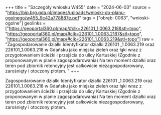 +++
title = "Szczegóły wniosku W455"
date = "2024-06-03"
source = "https://bip.brg.gda.pl/images/uploads/wnioski-do-planu-ogolnego/w455_9c42a778887e.pdf"
tags = ["obręb: 0063", "wnioski-ogolne"]
geolinks = ["https://geoportal360.pl/map/#clk=226101_1.0063.218&stl=topo", "https://geoportal360.pl/map/#clk=226101_1.0063.2187&stl=topo", "https://geoportal360.pl/map/#clk=226101_1.0063.219&stl=topo"]
raw = "Zagospodarowanie działki Identyfikator działki 226101 _1.0063.219 oraz 226101_1.0063.218 w Gdańsku jako miejska zieleń oraz łąki wraz z przygotowaniem ścieżki i przejścia do ulicy Kartuskiej (Zgodnie z proponowanym w planie zagospodarowania) Na ten moment działki oraz teren pod zbiornik retencyjny jest całkowicie niezagospodarowany, zarośnięty i otoczony płotem. "
+++

Zagospodarowanie działki Identyfikator działki 226101 _1.0063.219 oraz
226101_1.0063.218 w Gdańsku jako miejska zieleń oraz łąki wraz z przygotowaniem ścieżki i
przejścia do ulicy Kartuskiej (Zgodnie z proponowanym w planie zagospodarowania) Na ten
moment działki oraz teren pod zbiornik retencyjny jest całkowicie niezagospodarowany,
zarośnięty i otoczony płotem.



